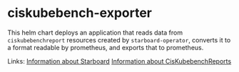 # ciskubebench-exporter

This helm chart deploys an application that reads data from `ciskubebenchreport` resources created by `starboard-operator`, converts it to a format readable by prometheus, and exports that to prometheus.

Links:
[Information about Starboard](https://aquasecurity.github.io/starboard/latest/)
[Information about CisKubebenchReports](https://aquasecurity.github.io/starboard/latest/crds/ciskubebench-report/)
